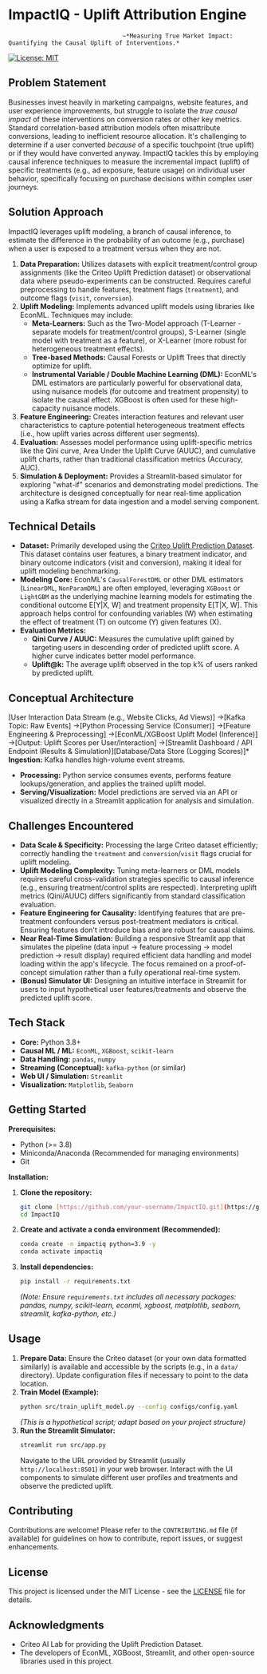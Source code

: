 # ImpactIQ - Uplift Attribution Engine
                                    ~*Measuring True Market Impact: Quantifying the Causal Uplift of Interventions.*
[![License: MIT](https://img.shields.io/badge/License-MIT-yellow.svg)](https://opensource.org/licenses/MIT)

## Problem Statement
Businesses invest heavily in marketing campaigns, website features, and user experience improvements, but struggle to isolate the *true causal impact* of these interventions on conversion rates or other key metrics. Standard correlation-based attribution models often misattribute conversions, leading to inefficient resource allocation. It's challenging to determine if a user converted *because* of a specific touchpoint (true uplift) or if they would have converted anyway. ImpactIQ tackles this by employing causal inference techniques to measure the incremental impact (uplift) of specific treatments (e.g., ad exposure, feature usage) on individual user behavior, specifically focusing on purchase decisions within complex user journeys.

## Solution Approach
ImpactIQ leverages uplift modeling, a branch of causal inference, to estimate the difference in the probability of an outcome (e.g., purchase) when a user is exposed to a treatment versus when they are not.

1.  **Data Preparation:** Utilizes datasets with explicit treatment/control group assignments (like the Criteo Uplift Prediction dataset) or observational data where pseudo-experiments can be constructed. Requires careful preprocessing to handle features, treatment flags (`treatment`), and outcome flags (`visit`, `conversion`).
2.  **Uplift Modeling:** Implements advanced uplift models using libraries like EconML. Techniques may include:
    * **Meta-Learners:** Such as the Two-Model approach (T-Learner - separate models for treatment/control groups), S-Learner (single model with treatment as a feature), or X-Learner (more robust for heterogeneous treatment effects).
    * **Tree-based Methods:** Causal Forests or Uplift Trees that directly optimize for uplift.
    * **Instrumental Variable / Double Machine Learning (DML):** EconML's DML estimators are particularly powerful for observational data, using nuisance models (for outcome and treatment propensity) to isolate the causal effect. XGBoost is often used for these high-capacity nuisance models.
3.  **Feature Engineering:** Creates interaction features and relevant user characteristics to capture potential heterogeneous treatment effects (i.e., how uplift varies across different user segments).
4.  **Evaluation:** Assesses model performance using uplift-specific metrics like the Qini curve, Area Under the Uplift Curve (AUUC), and cumulative uplift charts, rather than traditional classification metrics (Accuracy, AUC).
5.  **Simulation & Deployment:** Provides a Streamlit-based simulator for exploring "what-if" scenarios and demonstrating model predictions. The architecture is designed conceptually for near real-time application using a Kafka stream for data ingestion and a model serving component.

## Technical Details
* **Dataset:** Primarily developed using the [Criteo Uplift Prediction Dataset](https://ailab.criteo.com/criteo-uplift-prediction-dataset/). This dataset contains user features, a binary treatment indicator, and binary outcome indicators (visit and conversion), making it ideal for uplift modeling benchmarking.
* **Modeling Core:** EconML's `CausalForestDML` or other DML estimators (`LinearDML`, `NonParamDML`) are often employed, leveraging `XGBoost` or `LightGBM` as the underlying machine learning models for estimating the conditional outcome E\[Y|X, W] and treatment propensity E\[T|X, W]. This approach helps control for confounding variables (W) when estimating the effect of treatment (T) on outcome (Y) given features (X).
* **Evaluation Metrics:**
    * **Qini Curve / AUUC:** Measures the cumulative uplift gained by targeting users in descending order of predicted uplift score. A higher curve indicates better model performance.
    * **Uplift@k:** The average uplift observed in the top k% of users ranked by predicted uplift.

## Conceptual Architecture
[User Interaction Data Stream (e.g., Website Clicks, Ad Views)] ->[Kafka Topic: Raw Events] ->[Python Processing Service (Consumer)] ->[Feature Engineering & Preprocessing] ->[EconML/XGBoost Uplift Model (Inference)] ->[Output: Uplift Scores per User/Interaction] ->[Streamlit Dashboard / API Endpoint (Results & Simulation)][Database/Data Store (Logging Scores)]* **Ingestion:** Kafka handles high-volume event streams.
* **Processing:** Python service consumes events, performs feature lookups/generation, and applies the trained uplift model.
* **Serving/Visualization:** Model predictions are served via an API or visualized directly in a Streamlit application for analysis and simulation.

## Challenges Encountered
* **Data Scale & Specificity:** Processing the large Criteo dataset efficiently; correctly handling the `treatment` and `conversion`/`visit` flags crucial for uplift modeling.
* **Uplift Modeling Complexity:** Tuning meta-learners or DML models requires careful cross-validation strategies specific to causal inference (e.g., ensuring treatment/control splits are respected). Interpreting uplift metrics (Qini/AUUC) differs significantly from standard classification evaluation.
* **Feature Engineering for Causality:** Identifying features that are pre-treatment confounders versus post-treatment mediators is critical. Ensuring features don't introduce bias and are robust for causal claims.
* **Near Real-Time Simulation:** Building a responsive Streamlit app that simulates the pipeline (data input -> feature processing -> model prediction -> result display) required efficient data handling and model loading within the app's lifecycle. The focus remained on a proof-of-concept simulation rather than a fully operational real-time system.
* **(Bonus) Simulator UI:** Designing an intuitive interface in Streamlit for users to input hypothetical user features/treatments and observe the predicted uplift score.

## Tech Stack
* **Core:** Python 3.8+
* **Causal ML / ML:** `EconML`, `XGBoost`, `scikit-learn`
* **Data Handling:** `pandas`, `numpy`
* **Streaming (Conceptual):** `kafka-python` (or similar)
* **Web UI / Simulation:** `Streamlit`
* **Visualization:** `Matplotlib`, `Seaborn`

## Getting Started
**Prerequisites:**
* Python (>= 3.8)
* Miniconda/Anaconda (Recommended for managing environments)
* Git

**Installation:**
1.  **Clone the repository:**
    ```bash
    git clone [https://github.com/your-username/ImpactIQ.git](https://github.com/your-username/ImpactIQ.git) # Replace with your repo URL
    cd ImpactIQ
    ```
2.  **Create and activate a conda environment (Recommended):**
    ```bash
    conda create -n impactiq python=3.9 -y
    conda activate impactiq
    ```
3.  **Install dependencies:**
    ```bash
    pip install -r requirements.txt
    ```
    *(Note: Ensure `requirements.txt` includes all necessary packages: pandas, numpy, scikit-learn, econml, xgboost, matplotlib, seaborn, streamlit, kafka-python, etc.)*

## Usage
1.  **Prepare Data:** Ensure the Criteo dataset (or your own data formatted similarly) is available and accessible by the scripts (e.g., in a `data/` directory). Update configuration files if necessary to point to the data location.
2.  **Train Model (Example):**
    ```bash
    python src/train_uplift_model.py --config configs/config.yaml
    ```
    *(This is a hypothetical script; adapt based on your project structure)*
3.  **Run the Streamlit Simulator:**
    ```bash
    streamlit run src/app.py
    ```
    Navigate to the URL provided by Streamlit (usually `http://localhost:8501`) in your web browser. Interact with the UI components to simulate different user profiles and treatments and observe the predicted uplift.

## Contributing
Contributions are welcome! Please refer to the `CONTRIBUTING.md` file (if available) for guidelines on how to contribute, report issues, or suggest enhancements.

## License
This project is licensed under the MIT License - see the [LICENSE](LICENSE) file for details.

## Acknowledgments
* Criteo AI Lab for providing the Uplift Prediction Dataset.
* The developers of EconML, XGBoost, Streamlit, and other open-source libraries used in this project.

